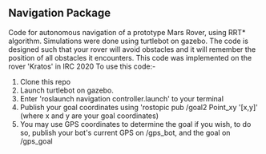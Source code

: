 ## Navigation Package

Code for autonomous navigation of a prototype Mars Rover, using RRT* algorithm. Simulations were done using turtlebot on gazebo. The code is designed such that your rover will avoid obstacles and it will remember the position of all obstacles it encounters.
This code was implemented on the rover 'Kratos' in IRC 2020
To use this code:-
1. Clone this repo
2. Launch turtlebot on gazebo.
3. Enter 'roslaunch navigation controller.launch' to your terminal
4. Publish your goal coordinates using 'rostopic pub /goal2 Point_xy '[x,y]'
 (where x and y are your goal coordinates)
5. You may use GPS coordinates to determine the goal if you wish, to do so, publish your bot's current GPS on /gps_bot, and the goal on /gps_goal
